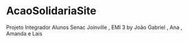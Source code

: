 # AcaoSolidariaSite
Projeto Integrador Alunos Senac Joinville , EMI 3 by João Gabriel , Ana , Amanda e Lais
